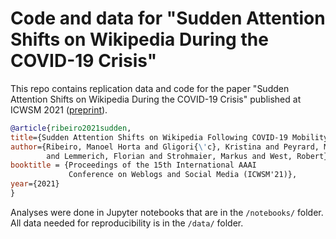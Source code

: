 # Code and data for "Sudden Attention Shifts on Wikipedia During the COVID-19 Crisis"

This repo contains replication data and code for the paper "Sudden Attention Shifts on Wikipedia During the 
COVID-19 Crisis" published at ICWSM 2021 ([preprint](https://arxiv.org/pdf/2005.08505.pdf)).

~~~bibtex
@article{ribeiro2021sudden,
title={Sudden Attention Shifts on Wikipedia Following COVID-19 Mobility Restrictions},
author={Ribeiro, Manoel Horta and Gligori{\'c}, Kristina and Peyrard, Maxime 
        and Lemmerich, Florian and Strohmaier, Markus and West, Robert},
booktitle = {Proceedings of the 15th International AAAI 
             Conference on Weblogs and Social Media (ICWSM'21)},
year={2021}
}
~~~ 
 
 Analyses were done in Jupyter notebooks that are in the `/notebooks/` folder. 
 All data needed for reproducibility is in the `/data/` folder.
 
